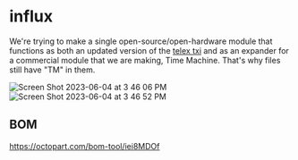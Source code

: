 # influx
We're trying to make a single open-source/open-hardware module that functions as both an updated version of the [telex txi](https://github.com/bpcmusic/telex) and as an expander for a commercial module that we are making, Time Machine. That's why files still have "TM" in them.

![Screen Shot 2023-06-04 at 3 46 06 PM](https://github.com/oamodular/txii/assets/15309/85475984-8fa8-4119-8899-4448e4e688f8)
![Screen Shot 2023-06-04 at 3 46 52 PM](https://github.com/oamodular/txii/assets/15309/78b621ce-d0d7-489a-8c19-738dc11f44a8)

## BOM
https://octopart.com/bom-tool/iei8MDOf
